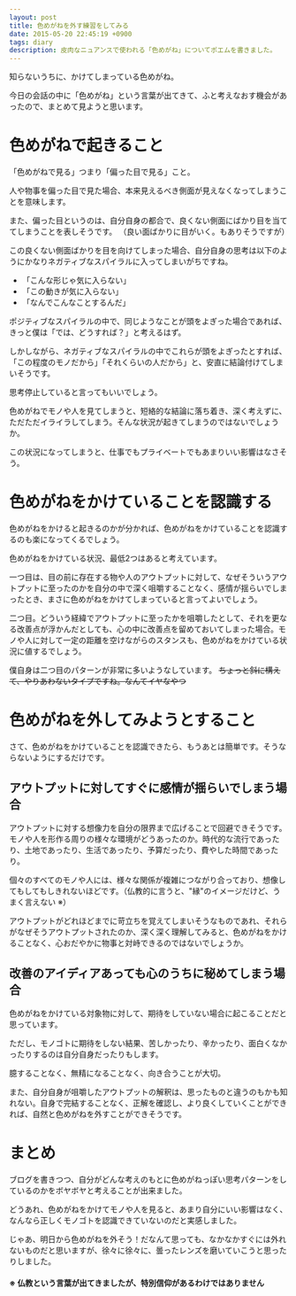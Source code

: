 ```yaml
---
layout: post
title: 色めがねを外す練習をしてみる
date: 2015-05-20 22:45:19 +0900
tags: diary
description: 皮肉なニュアンスで使われる「色めがね」についてポエムを書きました。
---
```


知らないうちに、かけてしまっている色めがね。

今日の会話の中に「色めがね」という言葉が出てきて、ふと考えなおす機会があったので、まとめて見ようと思います。

# 色めがねで起きること

「色めがねで見る」つまり「偏った目で見る」こと。

人や物事を偏った目で見た場合、本来見えるべき側面が見えなくなってしまうことを意味します。

また、偏った目というのは、自分自身の都合で、良くない側面にばかり目を当ててしまうことを表しそうです。
（良い面ばかりに目がいく。もありそうですが）

この良くない側面ばかりを目を向けてしまった場合、自分自身の思考は以下のようにかなりネガティブなスパイラルに入ってしまいがちですね。

- 「こんな形じゃ気に入らない」
- 「この動きが気に入らない」
- 「なんでこんなことするんだ」

ポジティブなスパイラルの中で、同じようなことが頭をよぎった場合であれば、きっと僕は「では、どうすれば？」と考えるはず。

しかしながら、ネガティブなスパイラルの中でこれらが頭をよぎったとすれば、「この程度のモノだから」「それくらいの人だから」と、安直に結論付けてしまいそうです。

思考停止していると言ってもいいでしょう。

色めがねでモノや人を見てしまうと、短絡的な結論に落ち着き、深く考えずに、ただただイライラしてしまう。そんな状況が起きてしまうのではないでしょうか。

この状況になってしまうと、仕事でもプライベートでもあまりいい影響はなさそう。

# 色めがねをかけていることを認識する

色めがねをかけると起きるのかが分かれば、色めがねをかけていることを認識するのも楽になってくるでしょう。

色めがねをかけている状況、最低2つはあると考えています。

<!-- more -->

一つ目は、目の前に存在する物や人のアウトプットに対して、なぜそういうアウトプットに至ったのかを自分の中で深く咀嚼することなく、感情が揺らいでしまったとき、まさに色めがねをかけてしまっていると言ってよいでしょう。

二つ目。どういう経緯でアウトプットに至ったかを咀嚼したとして、それを更なる改善点が浮かんだとしても、心の中に改善点を留めておいてしまった場合。モノや人に対して一定の距離を空けながらのスタンスも、色めがねをかけている状況に値するでしょう。

僕自身は二つ目のパターンが非常に多いようなしています。 <strike>ちょっと斜に構えて、やりあわないタイプですね。なんてイヤなやつ</strike>

# 色めがねを外してみようとすること

さて、色めがねをかけていることを認識できたら、もうあとは簡単です。そうならないようにするだけです。

## アウトプットに対してすぐに感情が揺らいでしまう場合

アウトプットに対する想像力を自分の限界まで広げることで回避できそうです。モノや人を形作る周りの様々な環境がどうあったのか。時代的な流行であったり、土地であったり、生活であったり、予算だったり、費やした時間であったり。

個々のすべてのモノや人には、様々な関係が複雑につながり合っており、想像してもしてもしきれないほどです。（仏教的に言うと、"縁"のイメージだけど、うまく言えない ※）

アウトプットがどれほどまでに苛立ちを覚えてしまいそうなものであれ、それらがなぜそうアウトプットされたのか、深く深く理解してみると、色めがねをかけることなく、心おだやかに物事と対峙できるのではないでしょうか。

## 改善のアイディアあっても心のうちに秘めてしまう場合

色めがねをかけている対象物に対して、期待をしていない場合に起こることだと思っています。

ただし、モノゴトに期待をしない結果、苦しかったり、辛かったり、面白くなかったりするのは自分自身だったりもします。

臆することなく、無精になることなく、向き合うことが大切。

また、自分自身が咀嚼したアウトプットの解釈は、思ったものと違うのもかも知れない。自身で完結することなく、正解を確認し、より良くしていくことができれば、自然と色めがねを外すことができそうです。

# まとめ

ブログを書きつつ、自分がどんな考えのもとに色めがねっぽい思考パターンをしているのかをボヤボヤと考えることが出来ました。

どうあれ、色めがねをかけてモノや人を見ると、あまり自分にいい影響はなく、なんなら正しくモノゴトを認識できていないのだと実感しました。

じゃあ、明日から色めがねを外そう！だなんて思っても、なかなかすぐには外れないものだと思いますが、徐々に徐々に、曇ったレンズを磨いていこうと思ったりしました。

#### ※ 仏教という言葉が出てきましたが、特別信仰があるわけではありません
